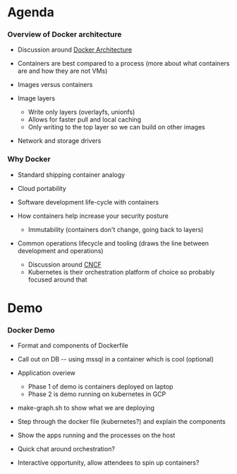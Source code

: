 # Agenda

### Overview of Docker architecture

- Discussion around [Docker Architecture](https://docs.docker.com/engine/docker-overview/#docker-architecture)

- Containers are best compared to a process (more about what containers are and how they are not VMs)

- Images versus containers

- Image layers

    - Write only layers (overlayfs, unionfs)
    - Allows for faster pull and local caching
    - Only writing to the top layer so we can build on other images

- Network and storage drivers

### Why Docker

- Standard shipping container analogy

- Cloud portability

- Software development life-cycle with containers

- How containers help increase your security posture

    - Immutability (containers don't change, going back to layers)

- Common operations lifecycle and tooling (draws the line between development and operations)

    - Discussion around [CNCF](https://www.cncf.io/)
    - Kubernetes is their orchestration platform of choice so probably focused around that

# Demo

### Docker Demo

- Format and components of Dockerfile

- Call out on DB -- using mssql in a container which is cool (optional)

- Application overiew

    - Phase 1 of demo is containers deployed on laptop
    - Phase 2 is demo running on kubernetes in GCP 

- make-graph.sh to show what we are deploying

- Step through the docker file (kubernetes?) and explain the components

- Show the apps running and the processes on the host

- Quick chat around orchestration?

- Interactive opportunity, allow attendees to spin up containers?
